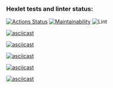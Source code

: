 ### Hexlet tests and linter status:

[![Actions Status](https://github.com/maks-ushakov/php-project-lvl1/workflows/hexlet-check/badge.svg)](https://github.com/maks-ushakov/php-project-lvl1/actions)
[![Maintainability](https://api.codeclimate.com/v1/badges/a99a88d28ad37a79dbf6/maintainability)](https://codeclimate.com/github/codeclimate/codeclimate/maintainability)
![Lint](https://github.com/maks-ushakov/php-project-lvl1/actions/workflows/lint.yml/badge.svg)


[![asciicast](https://asciinema.org/a/409877.png)](https://asciinema.org/a/409877)

[![asciicast](https://asciinema.org/a/409878.png)](https://asciinema.org/a/409878)

[![asciicast](https://asciinema.org/a/409879.png)](https://asciinema.org/a/409879)

[![asciicast](https://asciinema.org/a/411290.png)](https://asciinema.org/a/411290)

[![asciicast](https://asciinema.org/a/411291.png)](https://asciinema.org/a/411291)
